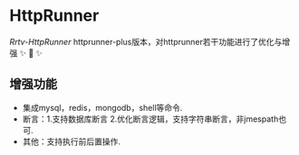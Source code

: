 
# HttpRunner

*Rrtv-HttpRunner* httprunner-plus版本，对httprunner若干功能进行了优化与增强 ✨ 🚀 ✨


## 增强功能

- 集成mysql，redis，mongodb，shell等命令.
- 断言：1.支持数据库断言 2.优化断言逻辑，支持字符串断言，非jmespath也可. 
- 其他：支持执行前后置操作.


